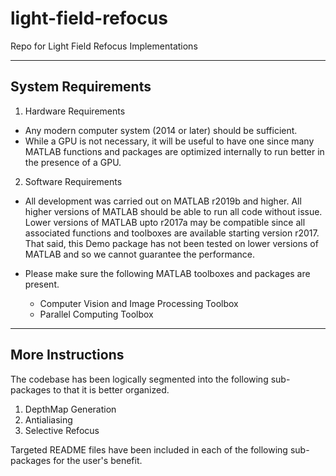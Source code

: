 # light-field-refocus
Repo for Light Field Refocus Implementations

--------------------
System Requirements
--------------------

1. Hardware Requirements

- Any modern computer system (2014 or later) should be sufficient. 
- While a GPU is not necessary, it will be useful to have one since many MATLAB functions and packages are optimized internally to run better in the presence of a GPU.

2. Software Requirements

- All development was carried out on MATLAB r2019b and higher. All higher versions of MATLAB should be able to run all code without issue. Lower versions of MATLAB upto r2017a may be compatible since all associated functions and toolboxes are available starting version r2017. That said, this Demo package has not been tested on lower versions of MATLAB and so we cannot guarantee the performance.

- Please make sure the following MATLAB toolboxes and packages are present.
	- Computer Vision and Image Processing Toolbox
	- Parallel Computing Toolbox

--------------------
More Instructions
--------------------

The codebase has been logically segmented into the following sub-packages to that it is better organized.

1. DepthMap Generation
2. Antialiasing
3. Selective Refocus

Targeted README files have been included in each of the following sub-packages for the user's benefit.